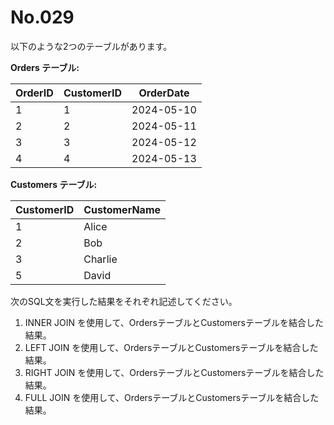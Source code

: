 # No.029

以下のような2つのテーブルがあります。

**Orders テーブル:**

| OrderID | CustomerID | OrderDate  |
|---------|------------|------------|
| 1       | 1          | 2024-05-10 |
| 2       | 2          | 2024-05-11 |
| 3       | 3          | 2024-05-12 |
| 4       | 4          | 2024-05-13 |

**Customers テーブル:**

| CustomerID | CustomerName |
|------------|--------------|
| 1          | Alice        |
| 2          | Bob          |
| 3          | Charlie      |
| 5          | David        |

次のSQL文を実行した結果をそれぞれ記述してください。

1. INNER JOIN を使用して、OrdersテーブルとCustomersテーブルを結合した結果。
2. LEFT JOIN を使用して、OrdersテーブルとCustomersテーブルを結合した結果。
3. RIGHT JOIN を使用して、OrdersテーブルとCustomersテーブルを結合した結果。
4. FULL JOIN を使用して、OrdersテーブルとCustomersテーブルを結合した結果。
